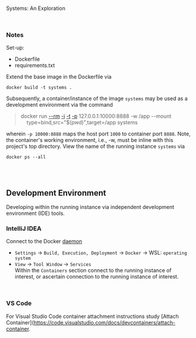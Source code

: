 <br>

Systems: An Exploration

<br>

### Notes

Set-up:

* Dockerfile
* requirements.txt

Extend the base image in the Dockerfile via

```shell
docker build -t systems .
```

Subsequently, a container/instance of the image `systems` may be used as a development environment via the command


> docker run [--rm](https://docs.docker.com/engine/reference/commandline/run/#:~:text=a%20container%20exits-,%2D%2Drm,-Automatically%20remove%20the) [-i](https://docs.docker.com/engine/reference/commandline/run/#:~:text=and%20reaps%20processes-,%2D%2Dinteractive,-%2C%20%2Di) [-t](https://docs.docker.com/get-started/02_our_app/#:~:text=Finally%2C%20the-,%2Dt,-flag%20tags%20your) [-p](https://docs.docker.com/engine/reference/commandline/run/#:~:text=%2D%2Dpublish%20%2C-,%2Dp,-Publish%20a%20container%E2%80%99s) 127.0.0.1:10000:8888 -w /app --mount \
    &nbsp; &nbsp; type=bind,src="$(pwd)",target=/app systems

wherein   `-p 10000:8888` maps the host port `1000` to container port `8888`.  Note, the container's working environment, i.e., -w, must be inline with this project's top directory.  View the name of the running instance ``systems`` via

```shell
docker ps --all
```

<br>
<br>

## Development Environment

Developing within the running instance via independent development environment (IDE) tools.

### IntelliJ IDEA

Connect to the Docker [daemon](https://www.jetbrains.com/help/idea/docker.html#connect_to_docker)
* `Settings` $\rightarrow$ `Build, Execution, Deployment` $\rightarrow$ `Docker` $\rightarrow$ WSL: `operating system`
* `View` $\rightarrow$ `Tool Window` $\rightarrow$ `Services` <br> Within the `Containers` section connect to the running instance of interest, or ascertain connection to the running instance of interest.

<br>

### VS Code

For Visual Studio Code container attachment instructions study [Attach Container](https://code.visualstudio.com/docs/devcontainers/attach-container.


<br>
<br>

<br>
<br>

<br>
<br>

<br>
<br>
